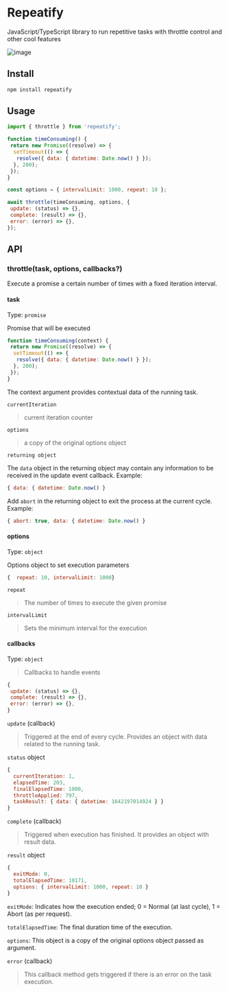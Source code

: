 # Repeatify

JavaScript/TypeScript library to run repetitive tasks with throttle control and other cool features

![image](image.png)

## Install

```bash
npm install repeatify
```

## Usage

```javascript
import { throttle } from 'repeatify';

function timeConsuming() {
 return new Promise((resolve) => {
  setTimeout(() => {
   resolve({ data: { datetime: Date.now() } });
  }, 200);
 });
}

const options = { intervalLimit: 1000, repeat: 10 };

await throttle(timeConsuming, options, {
 update: (status) => {},
 complete: (result) => {},
 error: (error) => {},
});
```

## API

### throttle(task, options, callbacks?)

Execute a promise a certain number of times with a fixed iteration interval.

#### task

Type: `promise`

Promise that will be executed

```javascript
function timeConsuming(context) {
 return new Promise((resolve) => {
  setTimeout(() => {
   resolve({ data: { datetime: Date.now() } });
  }, 200);
 });
}
```

The context argument provides contextual data of the running task.

`currentIteration`

> current iteration counter

`options`

> a copy of the original options object

`returning object`

The `data` object in the returning object may contain any information to be received in the update event callback.
Example:

```javascript
{ data: { datetime: Date.now() }
```

Add `abort` in the returning object to exit the process at the current cycle.
Example:

```javascript
{ abort: true, data: { datetime: Date.now() }
```

#### options

Type: `object`

Options object to set execution parameters

```javascript
{  repeat: 10, intervalLimit: 1000}
```

`repeat`

> The number of times to execute the given promise

`intervalLimit`

> Sets the minimum interval for the execution

#### callbacks

Type: `object`

> Callbacks to handle events

```javascript
{
 update: (status) => {},
 complete: (result) => {},
 error: (error) => {},
}
```

`update` (callback)

> Triggered at the end of every cycle. Provides an object with data related to the running task.

`status` object

```javascript
{
  currentIteration: 1,
  elapsedTime: 203,
  finalElapsedTime: 1000,
  throttleApplied: 797,
  taskResult: { data: { datetime: 1642197014924 } }
}
```

`complete` (callback)

> Triggered when execution has finished. It provides an object with result data.

`result` object

```javascript
{
  exitMode: 0,
  totalElapsedTime: 10171,
  options: { intervalLimit: 1000, repeat: 10 }
}
```

`exitMode`: Indicates how the execution ended; 0 = Normal (at last cycle), 1 = Abort (as per request).

`totalElapsedTime`: The final duration time of the execution.

`options`: This object is a copy of the original options object passed as argument.

`error` (callback)

> This callback method gets triggered if there is an error on the task execution.
